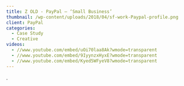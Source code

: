 ```yaml
---
title: Z OLD - PayPal – ‘Small Business’
thumbnail: /wp-content/uploads/2018/04/sf-work-Paypal-profile.png
client: PayPal
categories:
  - Case Study
  - Creative
videos:
  - //www.youtube.com/embed/uOi70laa8Ak?wmode=transparent
  - //www.youtube.com/embed/9IyynzxHyxE?wmode=transparent
  - //www.youtube.com/embed/Kyed5WFyeV8?wmode=transparent
---
```

.
